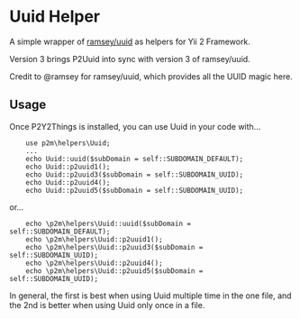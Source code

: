Uuid Helper
===========

A simple wrapper of [ramsey/uuid](https://github.com/ramsey/uuid) as helpers for Yii 2 Framework.

Version 3 brings P2Uuid into sync with version 3 of ramsey/uuid.

Credit to @ramsey for ramsey/uuid, which provides all the UUID magic here.

Usage
-----

Once P2Y2Things is installed, you can use Uuid in your code with...

```
	use p2m\helpers\Uuid;
	...
	echo Uuid::uuid($subDomain = self::SUBDOMAIN_DEFAULT);
	echo Uuid::p2uuid1();
	echo Uuid::p2uuid3($subDomain = self::SUBDOMAIN_UUID);
	echo Uuid::p2uuid4();
	echo Uuid::p2uuid5($subDomain = self::SUBDOMAIN_UUID);
```
or...

```
	echo \p2m\helpers\Uuid::uuid($subDomain = self::SUBDOMAIN_DEFAULT);
	echo \p2m\helpers\Uuid::p2uuid1();
	echo \p2m\helpers\Uuid::p2uuid3($subDomain = self::SUBDOMAIN_UUID);
	echo \p2m\helpers\Uuid::p2uuid4();
	echo \p2m\helpers\Uuid::p2uuid5($subDomain = self::SUBDOMAIN_UUID);
```
 In general, the first is best when using Uuid multiple time in the one file, and the 2nd is better when using Uuid only once in a file.
